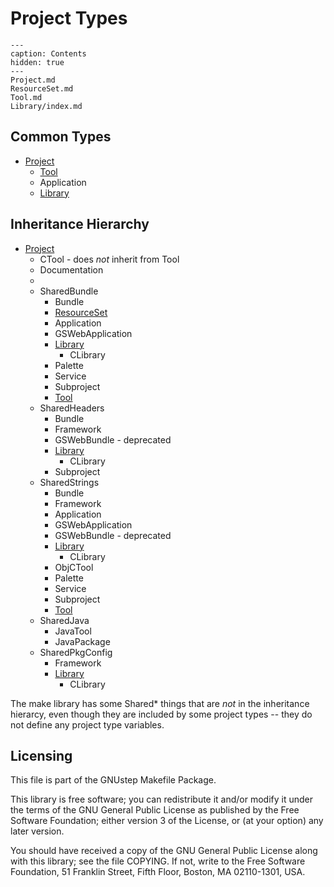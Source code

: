 # Project Types

```{toctree}
---
caption: Contents
hidden: true
---
Project.md
ResourceSet.md
Tool.md
Library/index.md
```

## Common Types

* [Project](Project.md)
    * [Tool](Tool.md)
    * Application
    * [Library](Library.md)

## Inheritance Hierarchy

* [Project](Project.md)
    * CTool - does *not* inherit from Tool
    * Documentation
    * 
    * SharedBundle
        * Bundle
        * [ResourceSet](ResourceSet.md)
        * Application
        * GSWebApplication
        * [Library](Library.md)
            * CLibrary
        * Palette
        * Service
        * Subproject
        * [Tool](Tool.md)
    * SharedHeaders
        * Bundle
        * Framework
        * GSWebBundle - deprecated
        * [Library](Library.md)
            * CLibrary
        * Subproject
    * SharedStrings
        * Bundle
        * Framework
        * Application
        * GSWebApplication
        * GSWebBundle - deprecated
        * [Library](Library.md)
            * CLibrary
        * ObjCTool
        * Palette
        * Service
        * Subproject
        * [Tool](Tool.md)
    * SharedJava
        * JavaTool
        * JavaPackage
    * SharedPkgConfig
        * Framework
        * [Library](Library.md)
            * CLibrary

The make library has some Shared* things that are *not* in the inheritance hierarcy, even though they are included by some project types -- they do not define any project type variables.

## Licensing

This file is part of the GNUstep Makefile Package.

This library is free software; you can redistribute it and/or
modify it under the terms of the GNU General Public License
as published by the Free Software Foundation; either version 3
of the License, or (at your option) any later version.
  
You should have received a copy of the GNU General Public
License along with this library; see the file COPYING.
If not, write to the Free Software Foundation,
51 Franklin Street, Fifth Floor, Boston, MA 02110-1301, USA.
    